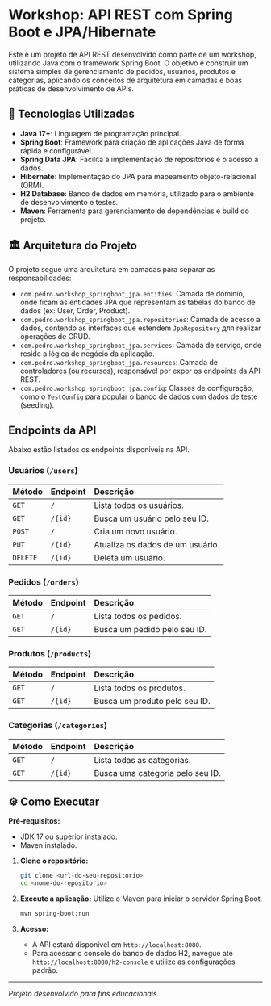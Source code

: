 # Workshop: API REST com Spring Boot e JPA/Hibernate

Este é um projeto de API REST desenvolvido como parte de um workshop, utilizando Java com o framework Spring Boot. O objetivo é construir um sistema simples de gerenciamento de pedidos, usuários, produtos e categorias, aplicando os conceitos de arquitetura em camadas e boas práticas de desenvolvimento de APIs.

## 🚀 Tecnologias Utilizadas

* **Java 17+**: Linguagem de programação principal.
* **Spring Boot**: Framework para criação de aplicações Java de forma rápida e configurável.
* **Spring Data JPA**: Facilita a implementação de repositórios e o acesso a dados.
* **Hibernate**: Implementação do JPA para mapeamento objeto-relacional (ORM).
* **H2 Database**: Banco de dados em memória, utilizado para o ambiente de desenvolvimento e testes.
* **Maven**: Ferramenta para gerenciamento de dependências e build do projeto.

## 🏛️ Arquitetura do Projeto

O projeto segue uma arquitetura em camadas para separar as responsabilidades:

* `com.pedro.workshop_springboot_jpa.entities`: Camada de domínio, onde ficam as entidades JPA que representam as tabelas do banco de dados (ex: User, Order, Product).
* `com.pedro.workshop_springboot_jpa.repositories`: Camada de acesso a dados, contendo as interfaces que estendem `JpaRepository` для realizar operações de CRUD.
* `com.pedro.workshop_springboot_jpa.services`: Camada de serviço, onde reside a lógica de negócio da aplicação.
* `com.pedro.workshop_springboot_jpa.resources`: Camada de controladores (ou recursos), responsável por expor os endpoints da API REST.
* `com.pedro.workshop_springboot_jpa.config`: Classes de configuração, como o `TestConfig` para popular o banco de dados com dados de teste (seeding).

## Endpoints da API

Abaixo estão listados os endpoints disponíveis na API.

### Usuários (`/users`)

| Método | Endpoint | Descrição                  |
| :----- | :------- | :------------------------- |
| `GET`  | `/`      | Lista todos os usuários.   |
| `GET`  | `/{id}`  | Busca um usuário pelo seu ID. |
| `POST` | `/`      | Cria um novo usuário.      |
| `PUT`  | `/{id}`  | Atualiza os dados de um usuário. |
| `DELETE`| `/{id}`  | Deleta um usuário.         |

### Pedidos (`/orders`)

| Método | Endpoint | Descrição                 |
| :----- | :------- | :------------------------ |
| `GET`  | `/`      | Lista todos os pedidos.   |
| `GET`  | `/{id}`  | Busca um pedido pelo seu ID. |

### Produtos (`/products`)

| Método | Endpoint | Descrição                   |
| :----- | :------- | :-------------------------- |
| `GET`  | `/`      | Lista todos os produtos.    |
| `GET`  | `/{id}`  | Busca um produto pelo seu ID. |

### Categorias (`/categories`)

| Método | Endpoint | Descrição                      |
| :----- | :------- | :----------------------------- |
| `GET`  | `/`      | Lista todas as categorias.     |
| `GET`  | `/{id}`  | Busca uma categoria pelo seu ID. |

## ⚙️ Como Executar

**Pré-requisitos:**
* JDK 17 ou superior instalado.
* Maven instalado.

1.  **Clone o repositório:**
    ```bash
    git clone <url-do-seu-repositorio>
    cd <nome-do-repositorio>
    ```

2.  **Execute a aplicação:**
    Utilize o Maven para iniciar o servidor Spring Boot.
    ```bash
    mvn spring-boot:run
    ```

3.  **Acesso:**
    * A API estará disponível em `http://localhost:8080`.
    * Para acessar o console do banco de dados H2, navegue até `http://localhost:8080/h2-console` e utilize as configurações padrão.

---
*Projeto desenvolvido para fins educacionais.*
